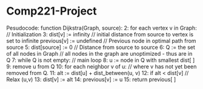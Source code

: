 # Comp221-Project
Pesudocode:
function Dijkstra(Graph, source):
2:	for each vertex v in Graph:	// Initialization
3:	    dist[v] := infinity	// initial distance from source to vertex is set to infinite
        previous[v] := undefined	// Previous node in optimal path from source
5:	dist[source] := 0	// Distance from source to source
6:	Q := the set of all nodes in Graph	// all nodes in the graph are unoptimized - thus are in Q
7:	while Q is not empty:	// main loop
8:	    u := node in Q with smallest dist[ ]
9:	    remove u from Q
10:	    for each neighbor v of u:	// where v has not yet been removed from Q.
11:	        alt := dist[u] + dist_between(u, v)
12:	        if alt < dist[v]	// Relax (u,v)
13:	            dist[v] := alt
14:	            previous[v] := u
15:	    return previous[ ]